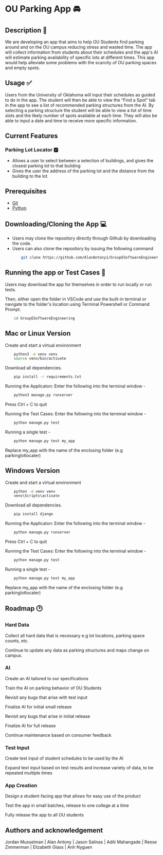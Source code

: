 # OU Parking App :oncoming_automobile:
## Description :scroll:
We are developing an app that aims to help OU Students find parking around and on the OU campus reducing stress and wasted time. The app will collect information from students about their schedules and the app's AI will estimate parking availability of specific lots at different times. This app would help alleviate some problems with the scarcity of OU parking spaces and empty spots.

## Usage :white_check_mark:
Users from the University of Oklahoma will input their schedules as guided to do in the app. The student will then be able to view the “Find a Spot” tab in the app to see a list of recommended parking structures from the AI. By selecting a parking structure the student will be able to view a list of time slots and the likely number of spots available at each time. They will also be able to input a date and time to receive more specific information.

## Current Features 

### Parking Lot Locator :parking:

- Allows a user to select between a selection of buildings, and gives the closest parking lot to that building
- Gives the user the address of the parking lot and the distance from the building to the lot.

## Prerequisites

- [Git](https://git-scm.com)
- [Python](https://www.python.org/downloads/)

## Downloading/Cloning the App :computer:

- Users may clone the repository directly through Github by downloading the code.
- Users can also clone the repository by issuing the following command
  ```bash
      git clone https://github.com/AlanAntony1/GroupESoftwareEngineering
  ```
## Running the app or Test Cases :runner:

Users may download the app for themselves in order to run locally or run tests.

Then, either open the folder in VSCode and use the built-in terminal or navigate to the folder's location using Terminal Powershell or Command Prompt. 

```bash
    cd GroupESoftwareEngineering
```
## Mac or Linux Version 

Create and start a virtual environment

```bash
    python3 -m venv venv
    source venv/bin/activate 
```

Download all dependencies.

```bash
    pip install -r requirements.txt
```
Running the Applicaton: Enter the following into the terminal window - 

```bash
    python3 manage.py runserver
```
Press Ctrl + C to quit


Running the Test Cases: Enter the following into the terminal window - 

```bash
    python manage.py test
```

Running a single test - 

```bash
    python manage.py test my_app
```
Replace my_app with the name of the enclosing folder (e.g parkinglotlocater)


## Windows Version 

Create and start a virtual environment

```bash
    python -m venv venv
    venv\Scripts\activate
```

Download all dependencies.

```bash
    pip install django
```
Running the Applicaton: Enter the following into the terminal window - 

```bash
    python manage.py runserver
```
Press Ctrl + C to quit


Running the Test Cases: Enter the following into the terminal window - 

```bash
    python manage.py test
```

Running a single test - 

```bash
    python manage.py test my_app
```
Replace my_app with the name of the enclosing folder (e.g parkinglotlocater)

## Roadmap :clock2:
### Hard Data
Collect all hard data that is necessary e.g lot locations, parking space counts, etc.

Continue to update any data as parking structures and maps change on campus.

### AI 
Create an AI tailored to our specifications

Train the AI on parking behavior of OU Students

Revisit any bugs that arise with test input

Finalize AI for initial small release

Revisit any bugs that arise in initial release

Finalize AI for full release

Continue maintenance based on consumer feedback

### Test Input
Create test input of student schedules to be used by the AI

Expand text input based on test results and increase variety of data, to be repeated multiple times

### App Creation
Design a student-facing app that allows for easy use of the product

Test the app in small batches, release to one college at a time

Fully release the app to all OU students

## Authors and acknowledgement
Jordan Musselman 
| Alan Antony 
| Jason Salinas 
| Aditi Mahangade 
| Reese Zimmerman 
| Elizabeth Glass 
| Anh Nyguen
